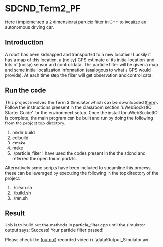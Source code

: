 # SDCND_Term2_PF

Here I implemented a 2 dimensional particle filter in C++ to localize an autonomous driving car.

## Introduction
A robot has been kidnapped and transported to a new location! Luckily it has a map of this location, a (noisy) GPS estimate of its initial location, and lots of (noisy) sensor and control data.
The particle filter will be given a map and some initial localization information (analogous to what a GPS would provide). At each time step the filter will get observation and control data.

## Run the code
This project involves the Term 2 Simulator which can be downloaded ([here](https://github.com/udacity/self-driving-car-sim/releases)). Follow the instructions preesent in the classroom section 'uWebSocketIO Starter Guide' for the environment setup.
Once the install for uWebSocketIO is complete, the main program can be built and run by doing the following from the project top directory.
1. mkdir build
2. cd build
3. cmake ..
4. make
5. ./particle_filter
I have used the codes present in the the sdcnd and referred the open forum portals.

Alternatively some scripts have been included to streamline this process, these can be leveraged by executing the following in the top directory of the project:

1. ./clean.sh
2. ./build.sh
3. ./run.sh

## Result
Job is to build out the methods in particle_filter.cpp until the simulator output says:
Success! Your particle filter passed!

Please check the ([output](https://github.com/Rasmita1/SDCND_Term2_PF/blob/master/data/Output_Simulator.avi)) recorded video in .\data\Output_Simulator.avi 


